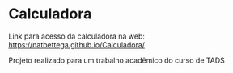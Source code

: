 # Calculadora

Link para acesso da calculadora na web:
https://natbettega.github.io/Calculadora/

Projeto realizado para um trabalho acadêmico do curso de TADS
